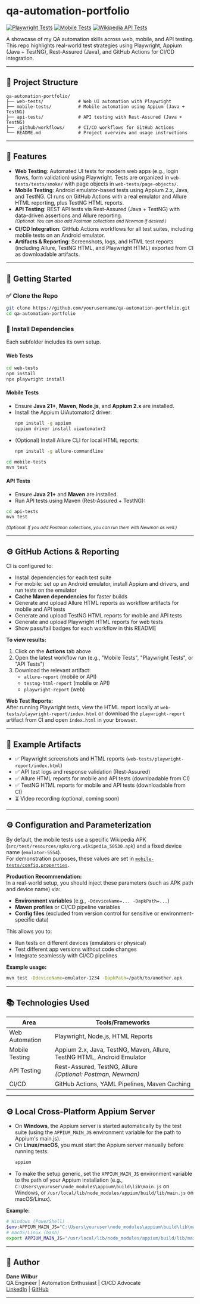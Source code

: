 # qa-automation-portfolio

[![Playwright Tests](https://github.com/script-hermit/qa-automation-portfolio/actions/workflows/playwright.yml/badge.svg)](https://github.com/script-hermit/qa-automation-portfolio/actions/workflows/playwright.yml)
[![Mobile Tests](https://github.com/script-hermit/qa-automation-portfolio/actions/workflows/mobile-test.yml/badge.svg)](https://github.com/script-hermit/qa-automation-portfolio/actions/workflows/mobile-test.yml)
[![Wikipedia API Tests](https://github.com/script-hermit/qa-automation-portfolio/actions/workflows/api-tests.yml/badge.svg?branch=main)](https://github.com/script-hermit/qa-automation-portfolio/actions/workflows/api-tests.yml)

A showcase of my QA automation skills across web, mobile, and API testing. This repo highlights real-world test strategies using Playwright, Appium (Java + TestNG), Rest-Assured (Java), and GitHub Actions for CI/CD integration.

---

## 📁 Project Structure

```
qa-automation-portfolio/
├── web-tests/             # Web UI automation with Playwright
├── mobile-tests/          # Mobile automation using Appium (Java + TestNG)
├── api-tests/             # API testing with Rest-Assured (Java + TestNG)
├── .github/workflows/     # CI/CD workflows for GitHub Actions
└── README.md              # Project overview and usage instructions
```

---

## 🧪 Features

- **Web Testing**: Automated UI tests for modern web apps (e.g., login flows, form validation) using Playwright. Tests are organized in `web-tests/tests/smoke/` with page objects in `web-tests/page-objects/`.
- **Mobile Testing**: Android emulator-based tests using Appium 2.x, Java, and TestNG. CI runs on GitHub Actions with a real emulator and Allure HTML reporting, plus TestNG HTML reports.
- **API Testing**: REST API tests via Rest-Assured (Java + TestNG) with data-driven assertions and Allure reporting.  
  <sup>_(Optional: You can also add Postman collections and Newman if desired.)_</sup>
- **CI/CD Integration**: GitHub Actions workflows for all test suites, including mobile tests on an Android emulator.
- **Artifacts & Reporting**: Screenshots, logs, and HTML test reports (including Allure, TestNG HTML, and Playwright HTML) exported from CI as downloadable artifacts.

---

## 🚀 Getting Started

### ✅ Clone the Repo

```bash
git clone https://github.com/yourusername/qa-automation-portfolio.git
cd qa-automation-portfolio
```

### 🔧 Install Dependencies

Each subfolder includes its own setup.

#### Web Tests

```bash
cd web-tests
npm install
npx playwright install
```

#### Mobile Tests

- Ensure **Java 21+**, **Maven**, **Node.js**, and **Appium 2.x** are installed.
- Install the Appium UiAutomator2 driver:
  ```bash
  npm install -g appium
  appium driver install uiautomator2
  ```
- (Optional) Install Allure CLI for local HTML reports:
  ```bash
  npm install -g allure-commandline
  ```

```bash
cd mobile-tests
mvn test
```

#### API Tests

- Ensure **Java 21+** and **Maven** are installed.
- Run API tests using Maven (Rest-Assured + TestNG):

```bash
cd api-tests
mvn test
```

<sup>_(Optional: If you add Postman collections, you can run them with Newman as well.)_</sup>

---

## ⚙️ GitHub Actions & Reporting

CI is configured to:
- Install dependencies for each test suite
- For mobile: set up an Android emulator, install Appium and drivers, and run tests on the emulator
- **Cache Maven dependencies** for faster builds
- Generate and upload Allure HTML reports as workflow artifacts for mobile and API tests
- Generate and upload TestNG HTML reports for mobile and API tests
- Generate and upload Playwright HTML reports for web tests
- Show pass/fail badges for each workflow in this README

**To view results:**
1. Click on the **Actions** tab above
2. Open the latest workflow run (e.g., "Mobile Tests", "Playwright Tests", or "API Tests")
3. Download the relevant artifact:
   - `allure-report` (mobile or API)
   - `testng-html-report` (mobile or API)
   - `playwright-report` (web)

**Web Test Reports:**  
After running Playwright tests, view the HTML report locally at `web-tests/playwright-report/index.html` or download the `playwright-report` artifact from CI and open `index.html` in your browser.

---

## 📸 Example Artifacts

- ✅ Playwright screenshots and HTML reports (`web-tests/playwright-report/index.html`)
- ✅ API test logs and response validation (Rest-Assured)
- ✅ Allure HTML reports for mobile and API tests (downloadable from CI)
- ✅ TestNG HTML reports for mobile and API tests (downloadable from CI)
- ⏳ Video recording (optional, coming soon)

---

## ⚙️ Configuration and Parameterization

By default, the mobile tests use a specific Wikipedia APK (`src/test/resources/apks/org.wikipedia_50530.apk`) and a fixed device name (`emulator-5554`).  
For demonstration purposes, these values are set in [`mobile-tests/config.properties`](mobile-tests/config.properties).

**Production Recommendation:**  
In a real-world setup, you should inject these parameters (such as APK path and device name) via:
- **Environment variables** (e.g., `-DdeviceName=... -DapkPath=...`)
- **Maven profiles** or CI/CD pipeline variables
- **Config files** (excluded from version control for sensitive or environment-specific data)

This allows you to:
- Run tests on different devices (emulators or physical)
- Test different app versions without code changes
- Integrate seamlessly with CI/CD pipelines

**Example usage:**
```sh
mvn test -DdeviceName=emulator-1234 -DapkPath=/path/to/another.apk
```

---

## 📚 Technologies Used

| Area           | Tools/Frameworks                     |
|----------------|--------------------------------------|
| Web Automation | Playwright, Node.js, HTML Reports    |
| Mobile Testing | Appium 2.x, Java, TestNG, Maven, Allure, TestNG HTML, Android Emulator |
| API Testing    | Rest-Assured, TestNG, Allure <br>_(Optional: Postman, Newman)_ |
| CI/CD          | GitHub Actions, YAML Pipelines, Maven Caching       |

---

## ⚙️ Local Cross-Platform Appium Server

- On **Windows**, the Appium server is started automatically by the test suite (using the `APPIUM_MAIN_JS` environment variable for the path to Appium's main.js).
- On **Linux/macOS**, you must start the Appium server manually before running tests:
  ```sh
  appium
  ```
- To make the setup generic, set the `APPIUM_MAIN_JS` environment variable to the path of your Appium installation (e.g., `C:\Users\youruser\node_modules\appium\build\lib\main.js` on Windows, or `/usr/local/lib/node_modules/appium/build/lib/main.js` on macOS/Linux).

**Example:**
```sh
# Windows (PowerShell)
$env:APPIUM_MAIN_JS="C:\Users\youruser\node_modules\appium\build\lib\main.js"
# macOS/Linux (bash)
export APPIUM_MAIN_JS="/usr/local/lib/node_modules/appium/build/lib/main.js"
```

---

## 🧠 Author

**Dane Wilbur**  
QA Engineer | Automation Enthusiast | CI/CD Advocate  
[LinkedIn](https://www.linkedin.com/in/danevader) | [GitHub](https://github.com/script-hermit)

---
